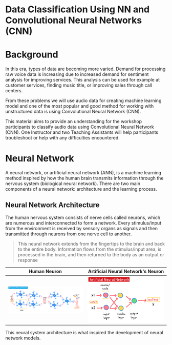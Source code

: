 # Data Classification Using NN and Convolutional Neural Networks (CNN)

# Background

In this era, types of data are becoming more varied. Demand for processing raw voice data is increasing due to increased demand for sentiment analysis for improving services. This analysis can be used for example at customer services, finding music title, or improving sales through call centers. 

From these problems we will use audio data for creating machine learning model and one of the most popular and good method for working with unstructured data is using Convolutional Neural Network (CNN).

This material aims to provide an understanding for the workshop participants to classify audio data using Convolutional Neural Network (CNN). One Instructor and two Teaching Assistants will help participants troubleshoot or help with any difficulties encountered.

# Neural Network

A neural network, or artificial neural network (ANN), is a machine learning method inspired by how the human brain transmits information through the nervous system (biological neural network). There are two main components of a neural network: architecture and the learning process.

## Neural Network Architecture

The human nervous system consists of nerve cells called neurons, which are numerous and interconnected to form a network. Every stimulus/input from the environment is received by sensory organs as signals and then transmitted through neurons from one nerve cell to another.
    
> This neural network extends from the fingertips to the brain and back to the entire body. Information flows from the stimulus/input area, is processed in the brain, and then returned to the body as an output or response

Human Neuron  |  Artificial Neural Network's Neuron
-- | --
![neuron](assets/bnn.png) | ![neuron](assets/ann.PNG)

This neural system architecture is what inspired the development of neural network models.
